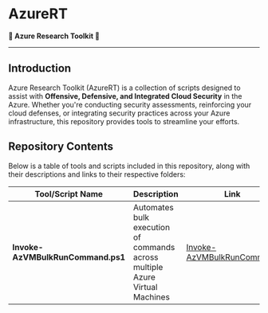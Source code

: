 # AzureRT  
**🔎 Azure Research Toolkit 🔬**  

---

## Introduction  
Azure Research Toolkit (AzureRT) is a collection of scripts designed to assist with **Offensive, Defensive, and Integrated Cloud Security** in the Azure. Whether you're conducting security assessments, reinforcing your cloud defenses, or integrating security practices across your Azure infrastructure, this repository provides tools to streamline your efforts.  

## Repository Contents  
Below is a table of tools and scripts included in this repository, along with their descriptions and links to their respective folders:  

|Tool/Script Name|Description|Link|
|---|---|---|
|**Invoke-AzVMBulkRunCommand.ps1**|Automates bulk execution of commands across multiple Azure Virtual Machines|[Invoke-AzVMBulkRunCommand](./Invoke-AzVMBulkRunCommand)|
